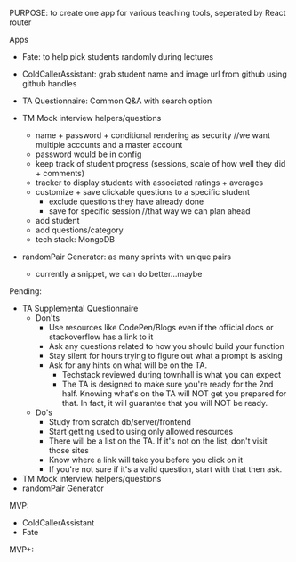 PURPOSE: to create one app for various teaching tools, seperated by React router

Apps
- Fate: to help pick students randomly during lectures
- ColdCallerAssistant: grab student name and image url from github using github handles
- TA Questionnaire: Common Q&A with search option
- TM Mock interview helpers/questions
  - name + password + conditional rendering as security //we want multiple accounts and a master account
  - password would be in config
  - keep track of student progress (sessions, scale of how well they did + comments)
  - tracker to display students with associated ratings + averages
  - customize + save clickable questions to a specific student
    - exclude questions they have already done
    - save for specific session //that way we can plan ahead
  - add student
  - add questions/category
  - tech stack: MongoDB  

- randomPair Generator: as many sprints with unique pairs
  - currently a snippet, we can do better...maybe


Pending:
- TA Supplemental Questionnaire
  - Don'ts
    - Use resources like CodePen/Blogs even if the official docs or stackoverflow has a link to it
    - Ask any questions related to how you should build your function
    - Stay silent for hours trying to figure out what a prompt is asking
    - Ask for any hints on what will be on the TA.
      - Techstack reviewed during townhall is what you can expect
      - The TA is designed to make sure you're ready for the 2nd half.  Knowing what's on the TA will NOT get you prepared for that.  In fact, it will guarantee that you will NOT be ready.
  - Do's
    - Study from scratch db/server/frontend
    - Start getting used to using only allowed resources
    - There will be a list on the TA.  If it's not on the list, don't visit those sites
    - Know where a link will take you before you click on it
    - If you're not sure if it's a valid question, start with that then ask.
- TM Mock interview helpers/questions
- randomPair Generator

MVP:
- ColdCallerAssistant
- Fate



MVP+:
